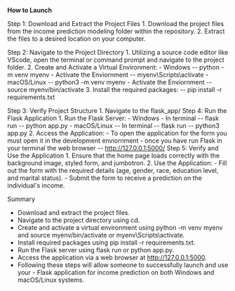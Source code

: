 **How to Launch**

Step 1: Download and Extract the Project Files
    1. Download the project files from the income prediction modeling folder within the repository.
    2. Extract the files to a desired location on your computer.

Step 2: Navigate to the Project Directory
    1. Utilizing a source code editor like VScode, open the terminal or command prompt and navigate to the project folder.
    2. Create and Activate a Virtual Environment:
        - Windows  -- python -m venv myenv
                        - Activate the Enviornment
                            -- myenv\Scripts\activate
        - macOS/Linux -- python3 -m venv myenv
                        - Activate the Enviornment
                            -- source myenv/bin/activate
    3. Install the required packages:
        -- pip install -r requirements.txt

Step 3: Verify Project Structure
    1.  Navigate to the flask_app/
Step 4: Run the Flask Application
    1.  Run the Flask Server:
        - Windows - In terminal -- flask run
                                -- python app.py
        - macOS/Linux -- In terminal -- flask run
                                     -- python3 app.py
    2.  Access the Application:
        - To open the application for the form you must open it in the development enviornment - once you have run Flask in your terminal the web browser -- http://127.0.0.1:5000/
Step 5: Verify and Use the Application
    1. Ensure that the home page loads correctly with the background image, styled form, and jumbotron.
    2. Use the Application:
        - Fill out the form with the required details (age, gender, race, education level, and marital status).
        - Submit the form to receive a prediction on the individual's income.

Summary
- Download and extract the project files.
- Navigate to the project directory using cd.
- Create and activate a virtual environment using python -m venv myenv and source myenv/bin/activate or myenv\Scripts\activate.
- Install required packages using pip install -r requirements.txt.
- Run the Flask server using flask run or python app.py.
- Access the application via a web browser at http://127.0.0.1:5000.
- Following these steps will allow someone to successfully launch and use your - Flask application for income prediction on both Windows and macOS/Linux systems.


